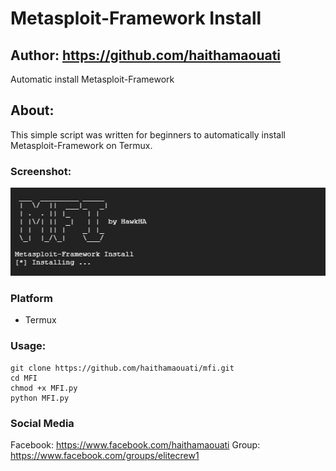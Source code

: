 # Metasploit-Framework Install
## Author: https://github.com/haithamaouati
Automatic install Metasploit-Framework

## About:
This simple script was written for beginners to automatically install Metasploit-Framework on Termux.

### Screenshot:
![mfi](https://raw.githubusercontent.com/haithamaouati/MFI/main/screenshot.png)

### Platform

- Termux


### Usage:

```
git clone https://github.com/haithamaouati/mfi.git
cd MFI
chmod +x MFI.py
python MFI.py
```
### Social Media
Facebook: https://www.facebook.com/haithamaouati
Group: https://www.facebook.com/groups/elitecrew1
